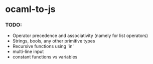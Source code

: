 # ocaml-to-js

### TODO:
- Operator precedence and associativity (namely for list operators)
- Strings, bools, any other primitive types
- Recursive functions using 'in'
- multi-line input
- constant functions vs variables
